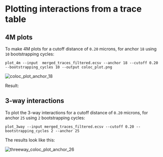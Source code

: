 # Plotting interactions from a trace table

## 4M plots

To make 4M plots for a cutoff distance of `0.20` microns, for anchor `18` using `10` bootstrapping cycles:

```
plot_4m --input  merged_traces_filtered.ecsv --anchor 18 --cutoff 0.20 --bootstrapping_cycles 10 --output coloc_plot.png
```

![coloc_plot_anchor_18](https://github.com/user-attachments/assets/cff0e957-e8d6-44ef-ab61-fe87c4bb7f0a)


Result:

## 3-way interactions

To plot the 3-way interactions for a cutoff distance of `0.20` microns, for anchor `25` using `2` bootstrapping cycles:

```
plot_3way --input merged_traces_filtered.ecsv --cutoff 0.20 --bootstrapping_cycles 2 --anchor 25
```

The results look like this:

![threeway_coloc_plot_anchor_26](https://github.com/user-attachments/assets/ad0cbc1a-3d5d-4f7e-920d-eb0fdaac9882)
